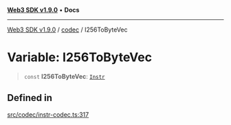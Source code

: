 [**Web3 SDK v1.9.0**](../../../README.md) • **Docs**

***

[Web3 SDK v1.9.0](../../../globals.md) / [codec](../README.md) / I256ToByteVec

# Variable: I256ToByteVec

> `const` **I256ToByteVec**: [`Instr`](../type-aliases/Instr.md)

## Defined in

[src/codec/instr-codec.ts:317](https://github.com/Mystic-Nayy/alephium-web3/blob/c1afd789a197ce5fe21f08c2965942090157c33d/packages/web3/src/codec/instr-codec.ts#L317)
